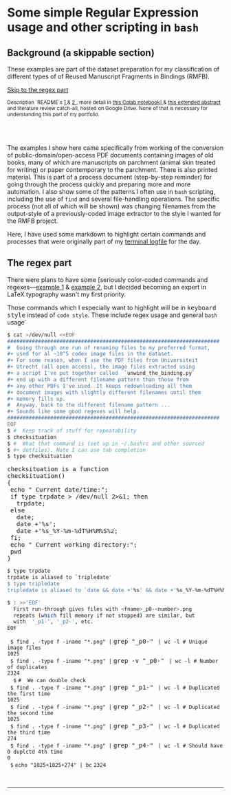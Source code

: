 # Some simple Regular Expression usage and other scripting in `bash` 

## Background (a skippable section)

These examples are part of the dataset preparation for my classification of different types of
of Reused Manuscript Fragments in Bindings (RMFB). 

[Skip to the regex part](https://github.com/bballdave025/portfolio-amz-agi/edit/main/isolated_examples/regex_simple.md#the-regex-part)

<sub>
Description `README`s 
<a href="https://github.com/bballdave025/fhtw-paper-code-prep/tree/main"
   target="_blank">
  1
</a> 
& 
<a href="https://github.com/bballdave025/manuscript-waste-reuse-finder/main"
   target="_blank">
  2
</a>,
more detail in 
<a href="https://colab.research.google.com/github/bballdave025/rib-wrist-in-bin-din/blob/main/Paper_Code_Prep_01.ipynb"
   target="_blank">
  this Colab notebook]
</a>
& 
<a href="https://docs.google.com/document/d/1JAIL4PFmIm3_gScfscTj88yXKjorG7NIcXnTlT2IcSI/edit?usp=sharing
   target="_blank">
  this extended abstract
</a>
and literature review catch-all, hosted on Google Drive. None of that is necessary for understanding 
this part of my portfolio.
</sub>

<br/><br/>

The examples I show here came specifically from working of the conversion of
public-domain/open-access PDF documents containing images of old books, many of which are 
manuscripts on parchment (animal skin treated for writing) or paper contemporary to the 
parchment. There is also printed material. This is part of a process document (step-by-step
reminder) for going through the process quickly and preparing more and more automation. I 
also show some of the patterns I often use in `bash` scripting, including the use of `find` 
and several file-handling operations. The specific process (not all of which will be shown)
was changing filenames from the output-style of a previously-coded image extractor to the
style I wanted for the RMFB project.

Here, I have used some markdown to highlight certain
commands and processes that were originally part of my 
[terminal logfile](https://github.com/bballdave025/fhtw-paper-code-prep/blob/main/dataset_preparation_examples/steps_walkthrough_pdf_through_jpeg.log) 
for the day.

## The regex part

There were plans to have some [seriously color-coded commands and regexes&mdash;[example 1](https://github.com/bballdave025/portfolio-amz-agi/blob/main/isolated_examples/regex_deeper.md) & [example 2](https://github.com/bballdave025/fhtw-paper-code-prep/blob/main/dataset_preparation_examples/steps_rename_utrecht.md), but I decided becoming an expert in LaTeX typography wasn't my first priority.

Those commands which I especially want to highlight will be in <kbd>keyboard style</kbd> instead of <code>code style</code>. These include regex usage and general `bash` usage`

```bash
$ cat >/dev/null <<EOF
#####################################################################
#  Going through one run of renaming files to my preferred format,
#+ used for al ~10^5 codex image files in the dataset.
#+ For some reason, when I use the PDF files from Universiteit 
#+ Utrecht (all open access), the image files extracted using
#+ a script I've put together called  `unwind_the_binding.py`
#+ end up with a different filename pattern than those from
#+ any other PDFs I've used. It keeps redownloading all them
#+ document images with slightly different filenames until them
#+ memory fills up.
#  Anyway, back to the different filename pattern ...
#+ Sounds like some good regexes will help.
#####################################################################
EOF
$ #  Keep track of stuff for repeatability
$ checksituation
$ #  What that command is (set up in ~/.bashrc and other sourced
$ #+ dotfiles). Note I can use tab completion
$ type checksituation
```

<kbd>checksituation is a function</kbd><br/>
<kbd>checksituation()</kbd><br/>
<kbd>{</kbd><br/>
` `<kbd>echo "   Current date/time:";</kbd><br/>
` `<kbd>if type trpdate > /dev/null 2>&1; then</kbd><br/>
`   `<kbd>trpdate;</kbd><br/>
` `<kbd>else</kbd><br/>
`   `<kbd>date;</kbd><br/>
`   `<kbd>date +'%s';</kbd><br/>
`   `<kbd>date +'%s_%Y-%m-%dT%H%M%S%z;</kbd><br/>
` `<kbd>fi;</kbd><br/>
` `<kbd>echo "   Current working directory:";</kbd><br/>
` `<kbd>pwd</kbd><br/>
<kbd>}</kbd><br/>

```bash
$ type trpdate
trpdate is aliased to `tripledate'
$ type tripledate
tripledate is aliased to `date && date +'%s' && date +'%s_%Y-%m-%dT%H%M%S%z''

$ : >>'EOF'
  First run-through gives files with <fname>_p0-<number>.png
  repeats (which fill memory if not stopped) are similar, but
  with  '_p1-', '_p2-', etc.
EOF
```

`  $ find . -type f -iname "*.png" | ` <kbd>grep "_p0-"</kbd> ` | wc -l # Unique image files`<br/>
`1025`<br/>
`  $ find . -type f -iname "*.png" | ` <kbd>grep -v "_p0-"</kbd> ` | wc -l # Number of duplicates`<br/>
`2324`<br/>
`  $` `#  We can double check`<br/>
`  $ find . -type f -iname "*.png" | ` <kbd>grep "_p1-"</kbd> ` | wc -l # Duplicated the first time`<br/>
`1025`<br/>
`  $ find . -type f -iname "*.png" | ` <kbd>grep "_p2-"</kbd> ` | wc -l # Duplicated the second time`<br/>
`1025`<br/>
`  $ find . -type f -iname "*.png" | ` <kbd>grep "_p3-"</kbd> ` | wc -l # Duplicated the third time`<br/>
`274`<br/>
`  $ find . -type f -iname "*.png" | ` <kbd>grep "_p4-"</kbd> ` | wc -l # Should have 0 duplctd 4th time`<br/>
`0`<br/>
`  $ ` `echo "1025+1025+274" | bc`
`2324`

<br/><hr/><br/>

